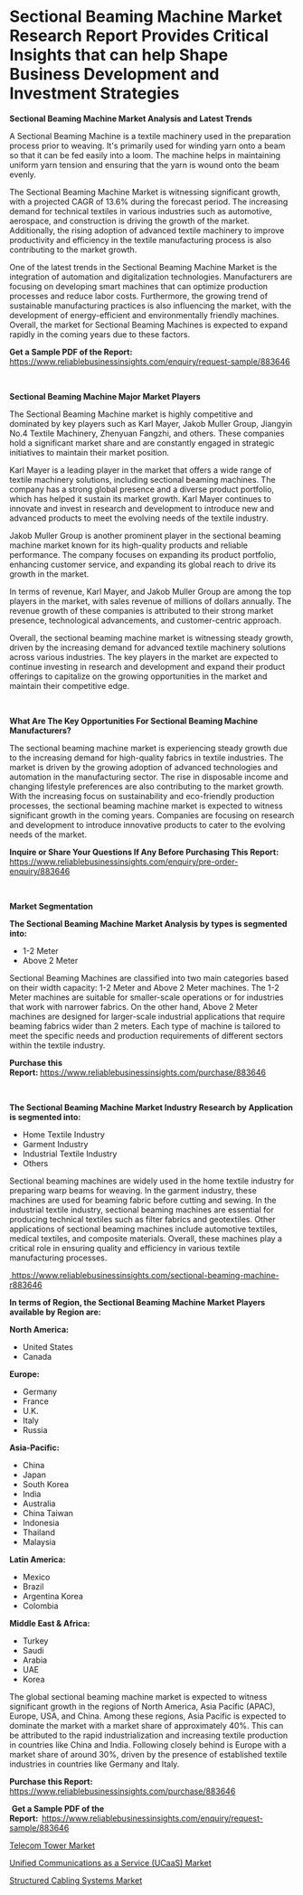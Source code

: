 <p><h1>Sectional Beaming Machine Market Research Report Provides Critical Insights that can help Shape Business Development and Investment Strategies</h1></p><p><strong>Sectional Beaming Machine Market Analysis and Latest Trends</strong></p>
<p><p>A Sectional Beaming Machine is a textile machinery used in the preparation process prior to weaving. It's primarily used for winding yarn onto a beam so that it can be fed easily into a loom. The machine helps in maintaining uniform yarn tension and ensuring that the yarn is wound onto the beam evenly.</p><p>The Sectional Beaming Machine Market is witnessing significant growth, with a projected CAGR of 13.6% during the forecast period. The increasing demand for technical textiles in various industries such as automotive, aerospace, and construction is driving the growth of the market. Additionally, the rising adoption of advanced textile machinery to improve productivity and efficiency in the textile manufacturing process is also contributing to the market growth.</p><p>One of the latest trends in the Sectional Beaming Machine Market is the integration of automation and digitalization technologies. Manufacturers are focusing on developing smart machines that can optimize production processes and reduce labor costs. Furthermore, the growing trend of sustainable manufacturing practices is also influencing the market, with the development of energy-efficient and environmentally friendly machines. Overall, the market for Sectional Beaming Machines is expected to expand rapidly in the coming years due to these factors.</p></p>
<p><strong>Get a Sample PDF of the Report:&nbsp;</strong> <a href="https://www.reliablebusinessinsights.com/enquiry/request-sample/883646">https://www.reliablebusinessinsights.com/enquiry/request-sample/883646</a></p>
<p>&nbsp;</p>
<p><strong>Sectional Beaming Machine Major Market Players</strong></p>
<p><p>The Sectional Beaming Machine market is highly competitive and dominated by key players such as Karl Mayer, Jakob Muller Group, Jiangyin No.4 Textile Machinery, Zhenyuan Fangzhi, and others. These companies hold a significant market share and are constantly engaged in strategic initiatives to maintain their market position.</p><p>Karl Mayer is a leading player in the market that offers a wide range of textile machinery solutions, including sectional beaming machines. The company has a strong global presence and a diverse product portfolio, which has helped it sustain its market growth. Karl Mayer continues to innovate and invest in research and development to introduce new and advanced products to meet the evolving needs of the textile industry. </p><p>Jakob Muller Group is another prominent player in the sectional beaming machine market known for its high-quality products and reliable performance. The company focuses on expanding its product portfolio, enhancing customer service, and expanding its global reach to drive its growth in the market.</p><p>In terms of revenue, Karl Mayer, and Jakob Muller Group are among the top players in the market, with sales revenue of millions of dollars annually. The revenue growth of these companies is attributed to their strong market presence, technological advancements, and customer-centric approach.</p><p>Overall, the sectional beaming machine market is witnessing steady growth, driven by the increasing demand for advanced textile machinery solutions across various industries. The key players in the market are expected to continue investing in research and development and expand their product offerings to capitalize on the growing opportunities in the market and maintain their competitive edge.</p></p>
<p>&nbsp;</p>
<p><strong>What Are The Key Opportunities For Sectional Beaming Machine Manufacturers?</strong></p>
<p><p>The sectional beaming machine market is experiencing steady growth due to the increasing demand for high-quality fabrics in textile industries. The market is driven by the growing adoption of advanced technologies and automation in the manufacturing sector. The rise in disposable income and changing lifestyle preferences are also contributing to the market growth. With the increasing focus on sustainability and eco-friendly production processes, the sectional beaming machine market is expected to witness significant growth in the coming years. Companies are focusing on research and development to introduce innovative products to cater to the evolving needs of the market.</p></p>
<p><strong>Inquire or Share Your Questions If Any Before Purchasing This Report:</strong> <a href="https://www.reliablebusinessinsights.com/enquiry/pre-order-enquiry/883646">https://www.reliablebusinessinsights.com/enquiry/pre-order-enquiry/883646</a></p>
<p>&nbsp;</p>
<p><strong>Market Segmentation</strong></p>
<p><strong>The Sectional Beaming Machine Market Analysis by types is segmented into:</strong></p>
<p><ul><li>1-2 Meter</li><li>Above 2 Meter</li></ul></p>
<p><p>Sectional Beaming Machines are classified into two main categories based on their width capacity: 1-2 Meter and Above 2 Meter machines. The 1-2 Meter machines are suitable for smaller-scale operations or for industries that work with narrower fabrics. On the other hand, Above 2 Meter machines are designed for larger-scale industrial applications that require beaming fabrics wider than 2 meters. Each type of machine is tailored to meet the specific needs and production requirements of different sectors within the textile industry.</p></p>
<p><strong>Purchase this Report:&nbsp;</strong><a href="https://www.reliablebusinessinsights.com/purchase/883646">https://www.reliablebusinessinsights.com/purchase/883646</a></p>
<p>&nbsp;</p>
<p><strong>The Sectional Beaming Machine Market Industry Research by Application is segmented into:</strong></p>
<p><ul><li>Home Textile Industry</li><li>Garment Industry</li><li>Industrial Textile Industry</li><li>Others</li></ul></p>
<p><p>Sectional beaming machines are widely used in the home textile industry for preparing warp beams for weaving. In the garment industry, these machines are used for beaming fabric before cutting and sewing. In the industrial textile industry, sectional beaming machines are essential for producing technical textiles such as filter fabrics and geotextiles. Other applications of sectional beaming machines include automotive textiles, medical textiles, and composite materials. Overall, these machines play a critical role in ensuring quality and efficiency in various textile manufacturing processes.</p></p>
<p><a href="https://www.reliablebusinessinsights.com/sectional-beaming-machine-r883646">&nbsp;https://www.reliablebusinessinsights.com/sectional-beaming-machine-r883646</a></p>
<p><strong>In terms of Region, the Sectional Beaming Machine Market Players available by Region are:</strong></p>
<p>
    <p> <strong> North America: </strong>
        <ul>
            <li>United States</li>
            <li>Canada</li>
        </ul>
        </p> 
    <p> <strong> Europe: </strong>
        <ul>
            <li>Germany</li>
            <li>France</li>
            <li>U.K.</li>
            <li>Italy</li>
            <li>Russia</li>
        </ul>
        </p> 
    <p> <strong> Asia-Pacific: </strong>
        <ul>
            <li>China</li>
            <li>Japan</li>
            <li>South Korea</li>
            <li>India</li>
            <li>Australia</li>
            <li>China Taiwan</li>
            <li>Indonesia</li>
            <li>Thailand</li>
            <li>Malaysia</li>
        </ul>
        </p> 
    <p> <strong> Latin America: </strong>
        <ul>
            <li>Mexico</li>
            <li>Brazil</li>
            <li>Argentina Korea</li>
            <li>Colombia</li>
        </ul>
        </p> 
    <p> <strong> Middle East & Africa: </strong>
        <ul>
            <li>Turkey</li>
            <li>Saudi</li>
            <li>Arabia</li>
            <li>UAE</li>
            <li>Korea</li>
        </ul>
    </p>
    </p>
<p><p>The global sectional beaming machine market is expected to witness significant growth in the regions of North America, Asia Pacific (APAC), Europe, USA, and China. Among these regions, Asia Pacific is expected to dominate the market with a market share of approximately 40%. This can be attributed to the rapid industrialization and increasing textile production in countries like China and India. Following closely behind is Europe with a market share of around 30%, driven by the presence of established textile industries in countries like Germany and Italy.</p></p>
<p><strong>Purchase this Report: </strong><a href="https://www.reliablebusinessinsights.com/purchase/883646">https://www.reliablebusinessinsights.com/purchase/883646</a></p>
<p>&nbsp;<strong>Get a Sample PDF of the Report:&nbsp;&nbsp;</strong><a href="https://www.reliablebusinessinsights.com/enquiry/request-sample/883646">https://www.reliablebusinessinsights.com/enquiry/request-sample/883646</a></p>
<p><strong></strong></p>
<p><p><a href="https://github.com/AllisonKreiger/Market-Research-Report-List-1/blob/main/telecom-tower-market.md">Telecom Tower Market</a></p><p><a href="https://github.com/dlwlxxqs71/Market-Research-Report-List-1/blob/main/unified-communications-as-a-service-ucaas-market.md">Unified Communications as a Service (UCaaS) Market</a></p><p><a href="https://github.com/DiannaFlatley/Market-Research-Report-List-1/blob/main/structured-cabling-systems-market.md">Structured Cabling Systems Market</a></p></p>